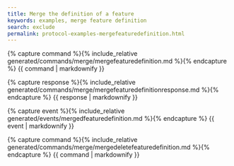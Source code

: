 ```yaml
---
title: Merge the definition of a feature 
keywords: examples, merge feature definition 
search: exclude 
permalink: protocol-examples-mergefeaturedefinition.html
---
```


{% capture command %}{% include_relative generated/commands/merge/mergefeaturedefinition.md %}{% endcapture %} {{
command | markdownify }}

{% capture response %}{% include_relative generated/commands/merge/mergefeaturedefinitionresponse.md %}{% endcapture %}
{{ response | markdownify }}

{% capture event %}{% include_relative generated/events/mergedfeaturedefinition.md %}{% endcapture %} {{ event |
markdownify }}

{% capture command %}{% include_relative generated/commands/merge/mergedeletefeaturedefinition.md %}{% endcapture %} {{
command | markdownify }}

